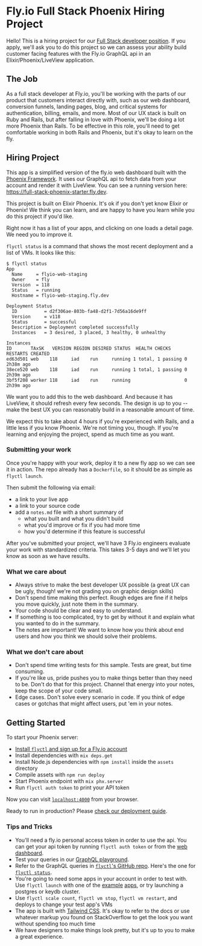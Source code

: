 # Fly.io Full Stack Phoenix Hiring Project

Hello! This is a hiring project for our [Full Stack developer position](https://fly.io/blog/fly-io-is-hiring-full-stack-developers/). If you apply, we'll ask you to do this project so we can assess your ability build customer facing features with the Fly.io GraphQL api in an Elixir/Phoenix/LiveView application.

## The Job

As a full stack developer at Fly.io, you'll be working with the parts of our product that customers interact directly with, such as our web dashboard, conversion funnels, landing pages, blog, and critical systems for authentication, billing, emails, and more. Most of our UX stack is built on Ruby and Rails, but after falling in love with Phoenix, we'll be doing a lot more Phoenix than Rails. To be effective in this role, you'll need to get comfortable working in both Rails and Phoenix, but it's okay to learn on the fly.

## Hiring Project

This app is a simplified version of the fly.io web dashboard built with the [Phoenix Framework](https://phoenixframework.org). It uses our GraphQL api to fetch data from your account and render it with LiveView. You can see a running version here: https://full-stack-phoenix-starter.fly.dev.

This project is built on Elixir Phoenix. It's ok if you don't yet know Elixir or Phoenix! We think you can learn, and are happy to have you learn while you do this project if you'd like.

Right now it has a list of your apps, and clicking on one loads a detail page. We need you to improve it.

`flyctl status` is a command that shows the most recent deployment and a list of VMs. It looks like this:

```
$ flyctl status
App
  Name     = flyio-web-staging          
  Owner    = fly                        
  Version  = 118                        
  Status   = running                    
  Hostname = flyio-web-staging.fly.dev  

Deployment Status
  ID          = d2f306ae-803b-fa48-d2f1-7d56a16de9ff         
  Version     = v118                                         
  Status      = successful                                   
  Description = Deployment completed successfully            
  Instances   = 3 desired, 3 placed, 3 healthy, 0 unhealthy  

Instances
ID       TAxSK   VERSION REGION DESIRED STATUS  HEALTH CHECKS      RESTARTS CREATED   
ed63d501 web    118     iad    run     running 1 total, 1 passing 0        2h38m ago 
38ece520 web    118     iad    run     running 1 total, 1 passing 0        2h39m ago 
3bf5f208 worker 118     iad    run     running                    0        2h39m ago 
```

We want you to add this to the web dashboard. And because it has LiveView, it should refresh every few seconds. The design is up to you -- make the best UX you can reasonably build in a reasonable amount of time. 

We expect this to take about 4 hours if you're experienced with Rails, and a little less if you know Phoenix. We're not timing you, though. If you're learning and enjoying the project, spend as much time as you want.

### Submitting your work

Once you're happy with your work, deploy it to a new fly app so we can see it in action. The repo already has a `Dockerfile`, so it should be as simple as `flyctl launch`.

Then submit the following via email:
- a link to your live app
- a link to your source code
- add a `notes.md` file with a short summary of
  - what you built and what you didn't build
  - what you'd improve or fix if you had more time
  - how you'd determine if this feature is successful

After you've submitted your project, we'll have 3 Fly.io engineers evaluate your work with standardized criteria. This takes 3-5 days and we'll let you know as soon as we have results.

### What we care about

- Always strive to make the best developer UX possible (a great UX can be ugly, though! we're not grading you on graphic design skills)
- Don't spend time making this perfect. Rough edges are fine if it helps you move quickly, just note them in the summary.
- Your code should be clear and easy to understand.
- If something is too complicated, try to get by without it and explain what you wanted to do in the summary.
- The notes are important! We want to know how you think about end users and how you think we should solve their problems.

### What we don't care about

- Don't spend time writing tests for this sample. Tests are great, but time consuming.
- If you're like us, pride pushes you to make things better than they need to be. Don't do that for this project. Channel that energy into your notes, keep the scope of your code small.
- Edge cases. Don't solve every scenario in code. If you think of edge cases or gotchas that might affect users, put 'em in your notes.

## Getting Started 

To start your Phoenix server:

  * [Install `flyctl` and sign up for a Fly.io account](https://fly.io/docs/getting-started/installing-flyctl/)
  * Install dependencies with `mix deps.get`
  * Install Node.js dependencies with `npm install` inside the `assets` directory
  * Compile assets with `npm run deploy`
  * Start Phoenix endpoint with `mix phx.server`
  * Run `flyctl auth token` to print your API token

Now you can visit [`localhost:4000`](http://localhost:4000) from your browser.

Ready to run in production? Please [check our deployment guide](https://fly.io/docs/getting-started/elixir/).

### Tips and Tricks

- You'll need a fly.io personal access token in order to use the api. You can get your api token by running `flyctl auth token` or from the [web dashboard](https://web.fly.io/user/personal_access_tokens).
- Test your queries in our [GraphQL playground](https://api.fly.io/graphql).
- Refer to the GraphQL queries in [`flyctl`'s GitHub repo](https://github.com/superfly/flyctl). Here's the one for [`flyctl status`](https://github.com/superfly/flyctl/blob/master/api/resource_monitoring.go#L5-L54).
- You're going to need some apps in your account in order to test with. Use `flyctl launch` with one of the [example](https://github.com/fly-apps/go-example) [apps](https://github.com/superfly/rails-example), or try launching a postgres or keydb cluster.
- Use `flyctl scale count`, `flyctl vm stop`, `flyctl vm restart`, and deploys to change your test app's VMs 
- The app is built with [Tailwind CSS](https://tailwindcss.com). It's okay to refer to the docs or use whatever markup you found on StackOverflow to get the look you want without spending too much time
- We have designers to make things look pretty, but it's up to you to make a great experience. 
